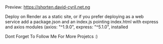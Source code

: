 Preview: https://shorten.david-cyril.net.ng

Deploy on Render as a static site, or if you prefer deploying as a web service add a package.json and an index.js pointing index.html with express and axios modules (axios: "^1.9.0", express: "^5.1.0",   installed

Dont Forget To Follow Me For More Projetcs :)

